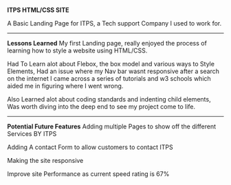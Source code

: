 **ITPS HTML/CSS SITE**

A  Basic Landing Page for ITPS, a Tech support Company I used to work for.
<HR>

**Lessons Learned**
My first Landing page, really enjoyed the process of learning how to style a website using HTML/CSS.

Had To Learn alot about Flebox, the box model  and various ways to Style Elements, Had an issue where my Nav bar wasnt responsive after a search on  the internet I came across a series of tutorials and w3 schools which  aided me in figuring where I went wrong.

Also Learned alot about coding standards and indenting child elements, Was worth diving into the deep end to see my project come to life.

<hr>

**Potential Future Features**
Adding multiple Pages to show off the different Services BY ITPS

Adding A contact Form to allow customers to contact ITPS

Making the site responsive

Improve site Performance as current speed rating is 67%


